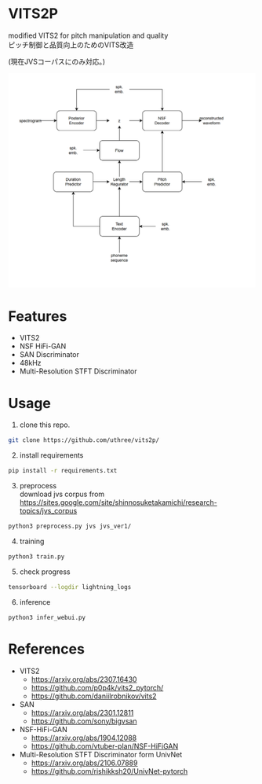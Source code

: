 # VITS2P
modified VITS2 for pitch manipulation and quality  
ピッチ制御と品質向上のためのVITS改造  

(現在JVSコーパスにのみ対応。)

![](docs/images/architecture.png)
# Features
- VITS2
- NSF HiFi-GAN
- SAN Discriminator
- 48kHz
- Multi-Resolution STFT Discriminator


# Usage
1. clone this repo.
```sh
git clone https://github.com/uthree/vits2p/
```

2. install requirements
```sh
pip install -r requirements.txt
```

3. preprocess  
download jvs corpus from https://sites.google.com/site/shinnosuketakamichi/research-topics/jvs_corpus

```sh
python3 preprocess.py jvs jvs_ver1/
```

4. training
```sh
python3 train.py
```

5. check progress
```sh
tensorboard --logdir lightning_logs
```

6. inference
```sh
python3 infer_webui.py
```

# References
- VITS2
    - https://arxiv.org/abs/2307.16430
    - https://github.com/p0p4k/vits2_pytorch/
    - https://github.com/daniilrobnikov/vits2
- SAN
    - https://arxiv.org/abs/2301.12811
    - https://github.com/sony/bigvsan
- NSF-HiFi-GAN
    - https://arxiv.org/abs/1904.12088
    - https://github.com/vtuber-plan/NSF-HiFiGAN
- Multi-Resolution STFT Discriminator form UnivNet
    - https://arxiv.org/abs/2106.07889
    - https://github.com/rishikksh20/UnivNet-pytorch
